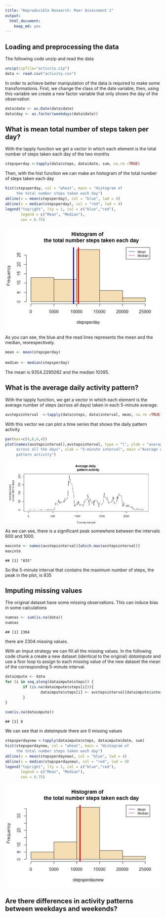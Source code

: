 ```yaml
---
title: "Reproducible Research: Peer Assessment 1"
output: 
  html_document: 
    keep_md: yes
---
```



## **Loading and preprocessing the data**

The following code unzip and read the data

```r
unzip(zipfile="activity.zip")
data <- read.csv("activity.csv")
```

In order to achieve better manipulation of the data is required to make some transformations. First, we change the class of the date variable, then, using this variable we create a new factor variable that only shows the day of the observation 


```r
data$date <- as.Date(data$date)
data$day <- as.factor(weekdays(data$date))
```


## **What is mean total number of steps taken per day?**     

With the tapply function we get a vector in which each element is the total number of steps taken each day of the two months


```r
stepsperday <-tapply(data$steps, data$date, sum, na.rm =TRUE)
```

Then, with the hist function we can make an histogram of the total number of steps taken each day 


```r
hist(stepsperday, col = "wheat", main = "Histogram of 
     the total number steps taken each day")
abline(v = mean(stepsperday), col = "blue", lwd = 4)
abline(v = median(stepsperday), col = "red", lwd = 4)
legend("topright", lty = 1, col = c("blue","red"), 
       legend = c("Mean", "Median"),
       cex = 0.75)
```

<img src="PA1_template_files/figure-html/histogram-1.png" style="display: block; margin: auto;" />

As you can see, the blue and the read lines represents the mean and the median, resrespectively.



```r
mean <- mean(stepsperday) 

median <- median(stepsperday)
```

The mean is 9354.2295082 and the median 10395.

  
## **What is the average daily activity pattern?**   

With the tapply function, we get a vector in which each element is the average  number of steps (across all days) taken in each 5-minute average.


```r
avstepsinterval  <-tapply(data$steps, data$interval, mean, na.rm =TRUE)
```

With this vector we can plot a time series that shows the daily pattern activity

```r
par(mar=c(4,6,4,4))
plot(names(avstepsinterval),avstepsinterval, type = "l", ylab = "average steps
     across all the days", xlab = "5-minute interval", main ="Average daily 
     pattern activity")
```

<img src="PA1_template_files/figure-html/plot-1.png" style="display: block; margin: auto;" />

As we can see, there is a significant peak somewhere between the intervals 600 and 1000. 

```r
maxinte <- names(avstepsinterval)[which.max(avstepsinterval)]
maxinte
```

```
## [1] "835"
```

So the 5-minute interval that contains the maximum number of steps, the peak in the plot, is 835


## **Imputing missing values**   
 
The original dataset have some missing observations. This can induce bias in some calculations
 

```r
numnas <- sum(is.na(data))
numnas
```

```
## [1] 2304
```

there are 2304 missing values.


With an imput strategy we can fill all the missing values. In the following code chunk a create a new dataset (identical to the original) *dataimpute* and use a foor loop to assign to each missing value of the new dataset the mean of the corresponding 5-minute interval.


```r
dataimpute <- data
for (i in seq_along(dataimpute$steps)) {
        if (is.na(dataimpute$steps[i])){
                dataimpute$steps[i] <- avstepsinterval[dataimpute$interval[i] ==                            names(avstepsinterval)]
        }
}
```



```r
sum(is.na(dataimpute))
```

```
## [1] 0
```

We can see that in *dataimpute* there are 0 missing values



```r
stepsperdaynew <-tapply(dataimpute$steps, dataimpute$date, sum)
hist(stepsperdaynew, col = "wheat", main = "Histogram of 
     the total number steps taken each day")
abline(v = mean(stepsperdaynew), col = "blue", lwd = 4)
abline(v = median(stepsperdaynew), col = "red", lwd = 4)
legend("topright", lty = 1, col = c("blue","red"), 
       legend = c("Mean", "Median"),
       cex = 0.75)
```

<img src="PA1_template_files/figure-html/histogram_Impute-1.png" style="display: block; margin: auto;" />



## Are there differences in activity patterns between weekdays and weekends?   

